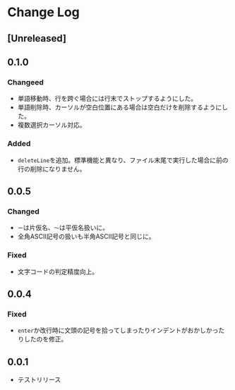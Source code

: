 # Change Log

## [Unreleased]

## 0.1.0

### Changeed

- 単語移動時、行を跨ぐ場合には行末でストップするようにした。
- 単語削除時、カーソルが空白位置にある場合は空白だけを削除するようにした。
- 複数選択カーソル対応。

### Added
- `deleteLine`を追加。標準機能と異なり、ファイル末尾で実行した場合に前の行の削除になりません。

## 0.0.5

### Changed
- `ー`は片仮名、`～`は平仮名扱いに。
- 全角ASCII記号の扱いも半角ASCII記号と同じに。

### Fixed
- 文字コードの判定精度向上。

## 0.0.4

### Fixed
- `enter`か改行時に文頭の記号を拾ってしまったりインデントがおかしかったりしたのを修正。

## 0.0.1
- テストリリース






